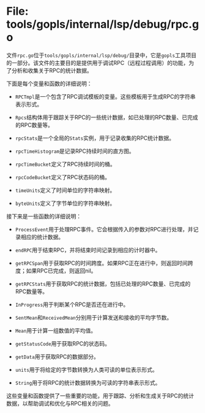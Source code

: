 # File: tools/gopls/internal/lsp/debug/rpc.go

文件`rpc.go`位于`tools/gopls/internal/lsp/debug/`目录中，它是`gopls`工具项目的一部分。该文件的主要目的是提供用于调试RPC（远程过程调用）的功能，为了分析和收集关于RPC的统计数据。

下面是每个变量和函数的详细说明：

- `RPCTmpl`是一个包含了RPC调试模板的变量。这些模板用于生成RPC的字符串表示形式。

- `Rpcs`结构体用于跟踪关于RPC的一些统计数据，如已处理的RPC数量、已完成的RPC数量等。

- `rpcStats`是一个全局的`Stats`实例，用于记录收集的RPC统计数据。

- `rpcTimeHistogram`是记录RPC持续时间的直方图。

- `rpcTimeBucket`定义了RPC持续时间的桶。

- `rpcCodeBucket`定义了RPC状态码的桶。

- `timeUnits`定义了时间单位的字符串映射。

- `byteUnits`定义了字节单位的字符串映射。

接下来是一些函数的详细说明：

- `ProcessEvent`用于处理RPC事件。它会根据传入的参数对RPC进行处理，并记录相应的统计数据。

- `endRPC`用于结束RPC，并将结束时间记录到相应的计时器中。

- `getRPCSpan`用于获取RPC的时间跨度。如果RPC正在进行中，则返回时间跨度；如果RPC已完成，则返回nil。

- `getRPCStats`用于获取RPC的统计数据，包括已处理的RPC数量、已完成的RPC数量等。

- `InProgress`用于判断某个RPC是否还在进行中。

- `SentMean`和`ReceivedMean`分别用于计算发送和接收的平均字节数。

- `Mean`用于计算一组数值的平均值。

- `getStatusCode`用于获取RPC的状态码。

- `getData`用于获取RPC的数据部分。

- `units`用于将给定的字节数转换为人类可读的单位表示形式。

- `String`用于将RPC的统计数据转换为可读的字符串表示形式。

这些变量和函数提供了一些重要的功能，用于跟踪、分析和生成关于RPC的统计数据，以帮助调试和优化与RPC相关的问题。

